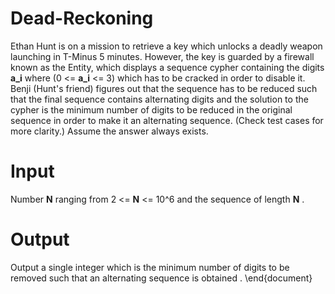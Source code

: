# Dead-Reckoning 

Ethan Hunt is on a mission to retrieve a key which unlocks a deadly weapon launching in T-Minus 5 minutes. However, the key is guarded by a firewall known as the Entity, which displays a sequence cypher containing the digits **a_i** where (0 <= **a_i** <= 3) which has to be cracked in order to disable it. Benji (Hunt's friend) figures out that the sequence has to be reduced such that the final sequence contains alternating digits and the solution to the cypher is the minimum number of digits to be reduced in the original sequence in order to make it an alternating sequence. (Check test cases for more clarity.) Assume the answer always exists.

# Input
Number **N** ranging from 2 <= **N** <= 10^6 and the sequence of length **N** . 

# Output 
Output a single integer which is the minimum number of digits to be removed such that an alternating sequence is obtained . 
\end{document}
